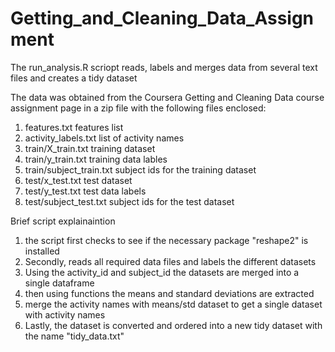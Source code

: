 Getting_and_Cleaning_Data_Assignment
====================================
The run_analysis.R scriopt reads, labels and merges data from several text files and creates a tidy dataset

The data was obtained from the Coursera Getting and Cleaning Data course assignment page in a zip file with the following files enclosed:
  1. features.txt                   features list
  2. activity_labels.txt            list of activity names
  3. train/X_train.txt              training dataset
  4. train/y_train.txt              training data lables
  5. train/subject_train.txt        subject ids for the training dataset
  6. test/x_test.txt                test dataset
  7. test/y_test.txt                test data labels
  8. test/subject_test.txt          subject ids for the test dataset

Brief script explainaintion
  1. the script first checks to see if the necessary package "reshape2" is installed
  2. Secondly, reads all required data files and labels the different datasets
  3. Using the activity_id and subject_id the datasets are merged into a single dataframe
  4. then using functions the means and standard deviations are extracted
  5. merge the activity names with means/std dataset to get a single dataset with activity names
  6. Lastly, the dataset is converted and ordered into a new tidy dataset with the name "tidy_data.txt"
